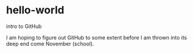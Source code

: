# hello-world
intro to GitHub

I am hoping to figure out GitHub to some extent before I am thrown into its deep end come November (school).
